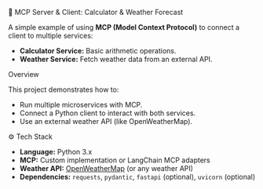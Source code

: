 🧩 MCP Server & Client: Calculator & Weather Forecast

A simple example of using **MCP (Model Context Protocol)** to connect a client to multiple services:
- **Calculator Service:** Basic arithmetic operations.
- **Weather Service:** Fetch weather data from an external API.



 Overview

This project demonstrates how to:
- Run multiple microservices with MCP.
- Connect a Python client to interact with both services.
- Use an external weather API (like OpenWeatherMap).


⚙️ Tech Stack

- **Language:** Python 3.x
- **MCP:** Custom implementation or LangChain MCP adapters
- **Weather API:** [OpenWeatherMap](https://openweathermap.org/api) (or any weather API)
- **Dependencies:** `requests`, `pydantic`, `fastapi` (optional), `uvicorn` (optional)



